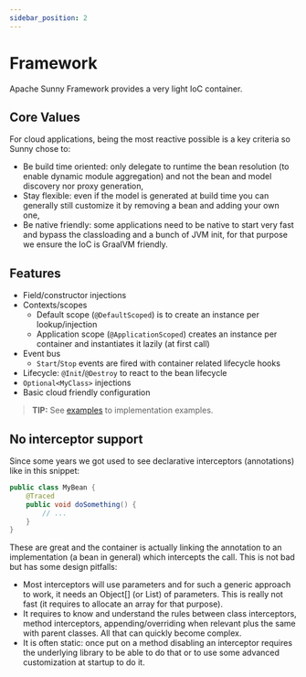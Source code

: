 ```yaml
---
sidebar_position: 2
---
```


# Framework

Apache Sunny Framework provides a very light IoC container.

## Core Values

For cloud applications, being the most reactive possible is a key criteria so Sunny chose to:
* Be build time oriented: only delegate to runtime the bean resolution (to enable dynamic module aggregation) and not the bean and model discovery nor proxy generation,
* Stay flexible: even if the model is generated at build time you can generally still customize it by removing a bean and adding your own one,
* Be native friendly: some applications need to be native to start very fast and bypass the classloading and a bunch of JVM init, for that purpose we ensure the IoC is GraalVM friendly.

## Features

* Field/constructor injections
* Contexts/scopes
  * Default scope (`@DefaultScoped`) is to create an instance per lookup/injection
  * Application scope (`@ApplicationScoped`) creates an instance per container and instantiates it lazily (at first call)
* Event bus
  * `Start`/`Stop` events are fired with container related lifecycle hooks
* Lifecycle: `@Init`/`@Destroy` to react to the bean lifecycle
* `Optional<MyClass>` injections
* Basic cloud friendly configuration

> **TIP:**  See [examples](examples) to implementation examples.

## No interceptor support

Since some years we got used to see declarative interceptors (annotations) like in this snippet:

```java
public class MyBean {
    @Traced
    public void doSomething() {
        // ...
    }
}
```

These are great and the container is actually linking the annotation to an implementation (a bean in general) which intercepts the call. This is not bad but has some design pitfalls:
* Most interceptors will use parameters and for such a generic approach to work, it needs an Object[] (or List) of parameters. This is really not fast (it requires to allocate an array for that purpose).
* It requires to know and understand the rules between class interceptors, method interceptors, appending/overriding when relevant plus the same with parent classes. All that can quickly become complex.
* It is often static: once put on a method disabling an interceptor requires the underlying library to be able to do that or to use some advanced customization at startup to do it.